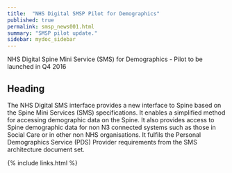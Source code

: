```yaml
---
title:  "NHS Digital SMSP Pilot for Demographics"
published: true
permalink: smsp_news001.html
summary: "SMSP pilot update."
sidebar: mydoc_sidebar
---
```


NHS Digital Spine Mini Service (SMS) for Demographics - Pilot to be launched in Q4 2016

## Heading

The NHS Digital SMS interface provides a new interface to Spine based on the Spine Mini Services (SMS) specifications. It enables a simplified method for accessing demographic data on the Spine. It also provides access to Spine demographic data for non N3 connected systems such as those in Social Care or in other non NHS organisations. It fulfils the Personal Demographics Service (PDS) Provider requirements from the SMS architecture document set.

{% include links.html %}
